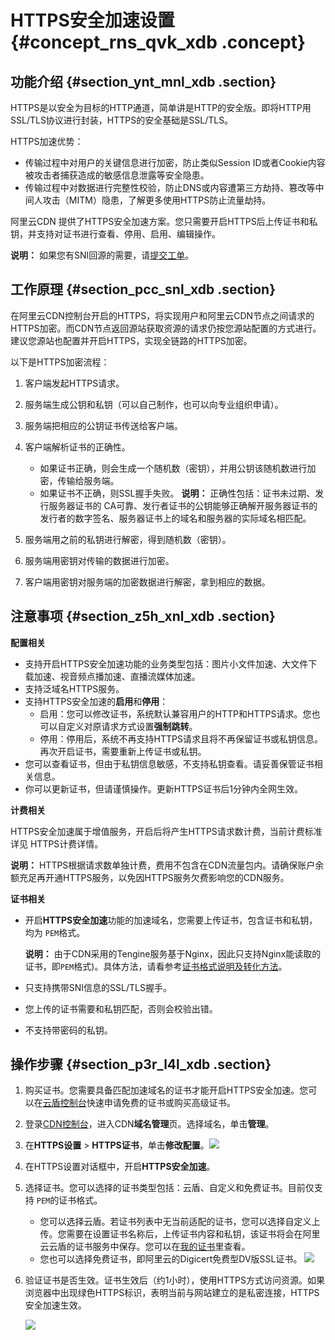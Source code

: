 # HTTPS安全加速设置 {#concept_rns_qvk_xdb .concept}

## 功能介绍 {#section_ynt_mnl_xdb .section}

HTTPS是以安全为目标的HTTP通道，简单讲是HTTP的安全版。即将HTTP用SSL/TLS协议进行封装，HTTPS的安全基础是SSL/TLS。

HTTPS加速优势：

-   传输过程中对用户的关键信息进行加密，防止类似Session ID或者Cookie内容被攻击者捕获造成的敏感信息泄露等安全隐患。
-   传输过程中对数据进行完整性校验，防止DNS或内容遭第三方劫持、篡改等中间人攻击（MITM）隐患，了解更多使用HTTPS防止流量劫持。

阿里云CDN 提供了HTTPS安全加速方案。您只需要开启HTTPS后上传证书和私钥，并支持对证书进行查看、停用、启用、编辑操作。

**说明：** 如果您有SNI回源的需要，请[提交工单](https://workorder-intl.console.aliyun.com)。

## 工作原理 {#section_pcc_snl_xdb .section}

在阿里云CDN控制台开启的HTTPS，将实现用户和阿里云CDN节点之间请求的HTTPS加密。而CDN节点返回源站获取资源的请求仍按您源站配置的方式进行。建议您源站也配置并开启HTTPS，实现全链路的HTTPS加密。

以下是HTTPS加密流程：

 

1.  客户端发起HTTPS请求。
2.  服务端生成公钥和私钥（可以自己制作，也可以向专业组织申请）。
3.  服务端把相应的公钥证书传送给客户端。
4.  客户端解析证书的正确性。

    -   如果证书正确，则会生成一个随机数（密钥），并用公钥该随机数进行加密，传输给服务端。
    -   如果证书不正确，则SSL握手失败。
    **说明：** 正确性包括：证书未过期、发行服务器证书的 CA可靠、发行者证书的公钥能够正确解开服务器证书的发行者的数字签名、服务器证书上的域名和服务器的实际域名相匹配。

5.  服务端用之前的私钥进行解密，得到随机数（密钥）。
6.  服务端用密钥对传输的数据进行加密。
7.  客户端用密钥对服务端的加密数据进行解密，拿到相应的数据。

## 注意事项 {#section_z5h_xnl_xdb .section}

**配置相关**

-   支持开启HTTPS安全加速功能的业务类型包括：图片小文件加速、大文件下载加速、视音频点播加速、直播流媒体加速。
-   支持泛域名HTTPS服务。
-   支持HTTPS安全加速的**启用**和**停用**：
    -   启用：您可以修改证书，系统默认兼容用户的HTTP和HTTPS请求。您也可以自定义对原请求方式设置**强制跳转**。
    -   停用：停用后，系统不再支持HTTPS请求且将不再保留证书或私钥信息。再次开启证书，需要重新上传证书或私钥。
-   您可以查看证书，但由于私钥信息敏感，不支持私钥查看。请妥善保管证书相关信息。
-   你可以更新证书，但请谨慎操作。更新HTTPS证书后1分钟内全网生效。

**计费相关**

HTTPS安全加速属于增值服务，开启后将产生HTTPS请求数计费，当前计费标准详见 HTTPS计费详情。

**说明：** HTTPS根据请求数单独计费，费用不包含在CDN流量包内。请确保账户余额充足再开通HTTPS服务，以免因HTTPS服务欠费影响您的CDN服务。

**证书相关**

-   开启**HTTPS安全加速**功能的加速域名，您需要上传证书，包含证书和私钥，均为 `PEM`格式。

    **说明：** 由于CDN采用的Tengine服务基于Nginx，因此只支持Nginx能读取的证书，即`PEM`格式\)。具体方法，请看参考[证书格式说明及转化方法](intl.zh-CN/用户指南/域名管理/HTTPS安全加速/证书格式说明.md#)。

-   只支持携带SNI信息的SSL/TLS握手。
-   您上传的证书需要和私钥匹配，否则会校验出错。
-   不支持带密码的私钥。

## 操作步骤 {#section_p3r_l4l_xdb .section}

1.  购买证书。您需要具备匹配加速域名的证书才能开启HTTPS安全加速。您可以在[云盾控制台](https://yundun.console.aliyun.com/?spm=5176.2020520110.aliyun_sidebar.19.3ff6ZSicZSiceU&p=cas#/cas/home)快速申请免费的证书或购买高级证书。
2.  登录[CDN控制台](https://cdn.console.aliyun.com)，进入CDN**域名管理**页。选择域名，单击**管理**。
3.  在**HTTPS设置** \> **HTTPS证书**，单击**修改配置**。![](http://static-aliyun-doc.oss-cn-hangzhou.aliyuncs.com/assets/img/5134/153622074311410_zh-CN.png)
4.  在HTTPS设置对话框中，开启**HTTPS安全加速**。
5.  选择证书。您可以选择的证书类型包括：云盾、自定义和免费证书。目前仅支持 `PEM`的证书格式。

    -   您可以选择云盾。若证书列表中无当前适配的证书，您可以选择自定义上传。您需要在设置证书名称后，上传证书内容和私钥，该证书将会在阿里云云盾的证书服务中保存。您可以在[我的证书](https://yundun.console.aliyun.com/?spm=5176.2020520001.aliyun_sidebar.17.12004bd303Zdr8#/all)里查看。
    -   您也可以选择免费证书，即阿里云的Digicert免费型DV版SSL证书。
    ![](http://static-aliyun-doc.oss-cn-hangzhou.aliyuncs.com/assets/img/5134/153622074311413_zh-CN.png)

6.  验证证书是否生效。证书生效后（约1小时），使用HTTPS方式访问资源。如果浏览器中出现绿色HTTPS标识，表明当前与网站建立的是私密连接，HTTPS安全加速生效。

    ![](http://static-aliyun-doc.oss-cn-hangzhou.aliyuncs.com/assets/img/5134/15362207433701_zh-CN.png)


